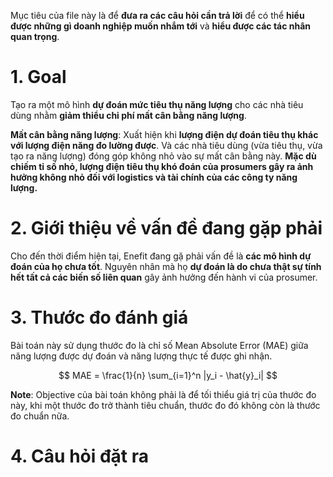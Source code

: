 Mục tiêu của file này là để **đưa ra các câu hỏi cần trả lời** để có thể **hiểu được những gì doanh nghiệp muốn nhắm tới** và **hiểu được các tác nhân quan trọng**.

# 1. Goal

Tạo ra một mô hình **dự đoán mức tiêu thụ năng lượng** cho các nhà tiêu dùng nhằm **giảm thiểu chi phí mất cân bằng năng lượng**. 

**Mất cân bằng năng lượng**: Xuất hiện khi **lượng điện dự đoán tiêu thụ khác với lượng điện năng đo lường được**. Và các nhà tiêu dùng (vừa tiêu thụ, vừa tạo ra năng lượng) đóng góp không nhỏ vào sự mất cân bằng này. **Mặc dù chiếm tỉ số nhỏ, lượng điện tiêu thụ khó đoán của prosumers gây ra ảnh hưởng không nhỏ đối với logistics và tài chính của các công ty năng lượng.**


# 2. Giới thiệu về vấn đề đang gặp phải

Cho đến thời điểm hiện tại, Enefit đang gặ phải vấn đề là **các mô hình dự đoán của họ chưa tốt**. Nguyên nhân mà họ **dự đoán là do chưa thật sự tính hết tất cả các biến số liên quan** gây ảnh hưởng đến hành vi của prosumer. 

# 3. Thước đo đánh giá

Bài toán này sử dụng thước đo là chỉ số Mean Absolute Error (MAE) giữa năng lượng được dự đoán và năng lượng thực tế được ghi nhận. 


$$ MAE = \frac{1}{n} \sum_{i=1}^n |y_i - \hat{y}_i| $$

**Note**: Objective của bài toán không phải là để tối thiểu giá trị của thước đo này, khi một thước đo trở thành tiêu chuẩn, thước đo đó không còn là thước đo chuẩn nữa. 

# 4. Câu hỏi đặt ra

